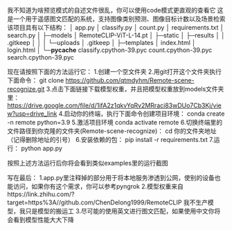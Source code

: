 我不知道为啥预览模式的自述文件很乱，你可以使用code模式更直观的查看它
这是一个用于遥感图文匹配的系统，支持图像类别预测、图像目标计数以及场景检索
该项目具有以下结构：
│  app.py
│  classify.py
│  count.py
│  requirements.txt
│  search.py
│
├─models
│      RemoteCLIP-ViT-L-14.pt
│
├─static
│  ├─results
│  │      .gitkeep
│  │
│  └─uploads
│          .gitkeep
│
├─templates
│      index.html
│      login.html
│
└─__pycache__
        classify.cpython-39.pyc
        count.cpython-39.pyc
        search.cpython-39.pyc
        
现在请按照下面的方法运行它：
1.创建一个空文件夹
2.用git打开这个文件夹执行下面命令：
git clone https://github.com/qtmdyhm/Remote-scene-recognize.git
3.点击下面链接下载模型权重，并且把模型权重放到models文件夹里：
https://drive.google.com/file/d/1ifA2z1qkvYqRv2MRraci83wDUo7Cb3Kj/view?usp=drive_link
4.启动你的终端，执行下面命令创建项目环境：
conda create -n remote python=3.9
5.激活项目环境
conda activate remote
6.切换终端里的文件路径到你克隆的文件夹(Remote-scene-recognize)：
cd 你的文件夹地址（记得删除地址的引号）
6.安装依赖的包：
pip install -r requirements.txt
7.运行：
python app.py

按照上述方法运行后你将会看到类似examples里的运行截图

写在最后：
1.app.py里注释掉的部分用于将本地服务渗透到公网，使别的设备也能访问，如果你有这个需求，你可以参考pyngrok
2.模型权重来自https://link.zhihu.com/?target=https%3A//github.com/ChenDelong1999/RemoteCLIP           我不生产模型，我只是模型的搬运工
3.尽可能的使用英文进行图文匹配，如果使用中文你将会看到模型性能大大下降
